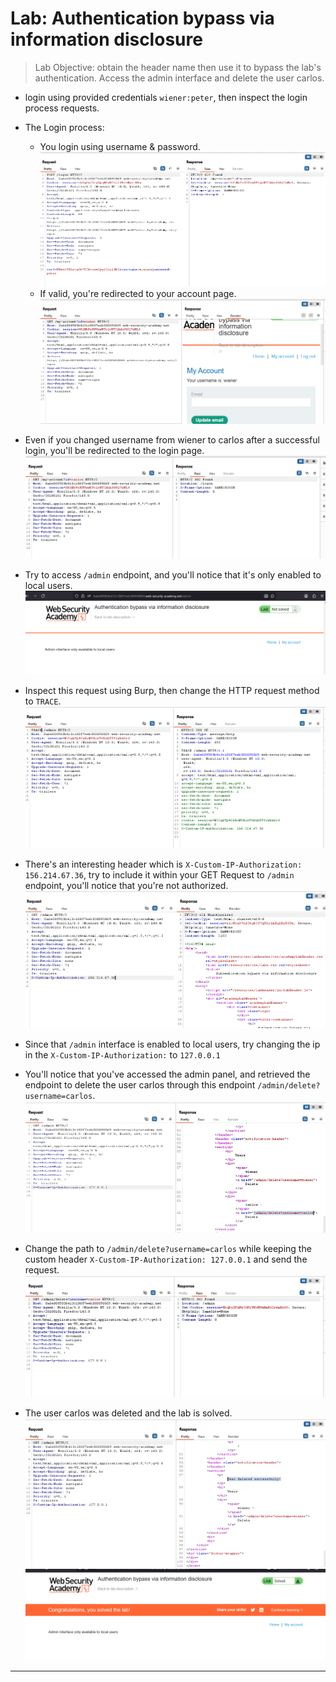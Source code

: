 # Lab: Authentication bypass via information disclosure

> Lab Objective: obtain the header name then use it to bypass the lab's authentication. Access the admin interface and delete the user carlos.

- login using provided credentials `wiener:peter`, then inspect the login process requests.

- The Login process:

  - You login using username & password.
    ![1st screenshot](./attachments/1.png)
  - If valid, you're redirected to your account page.
    ![2nd screenshot](./attachments/2.png)

- Even if you changed username from wiener to carlos after a successful login, you'll be redirected to the login page.
  ![3rd screenshot](./attachments/3.png)

- Try to access `/admin` endpoint, and you'll notice that it's only enabled to local users.
  ![4th screenshot](./attachments/4.png)

- Inspect this request using Burp, then change the HTTP request method to `TRACE`.
  ![5th screenshot](./attachments/5.png)

- There's an interesting header which is `X-Custom-IP-Authorization: 156.214.67.36`, try to include it within your GET Request to `/admin` endpoint, you'll notice that you're not authorized.
  ![6th screenshot](./attachments/6.png)

- Since that `/admin` interface is enabled to local users, try changing the ip in the `X-Custom-IP-Authorization:` to `127.0.0.1`

- You'll notice that you've accessed the admin panel, and retrieved the endpoint to delete the user carlos through this endpoint `/admin/delete?username=carlos`.
  ![7th screenshot](./attachments/7.png)

- Change the path to `/admin/delete?username=carlos` while keeping the custom header `X-Custom-IP-Authorization: 127.0.0.1` and send the request.
  ![8th screenshot](./attachments/8.png)

- The user carlos was deleted and the lab is solved.
  ![9th screenshot](./attachments/9.png)
  ![10th screenshot](./attachments/10.png)

---
